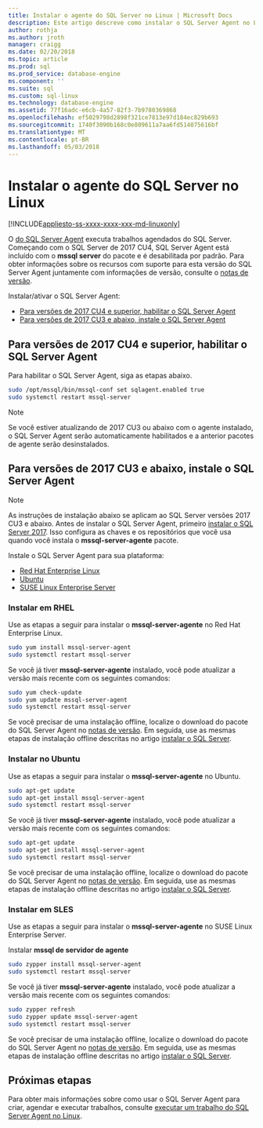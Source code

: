 ```yaml
---
title: Instalar o agente do SQL Server no Linux | Microsoft Docs
description: Este artigo descreve como instalar o SQL Server Agent no Linux.
author: rothja
ms.author: jroth
manager: craigg
ms.date: 02/20/2018
ms.topic: article
ms.prod: sql
ms.prod_service: database-engine
ms.component: ''
ms.suite: sql
ms.custom: sql-linux
ms.technology: database-engine
ms.assetid: 77f16adc-e6cb-4a57-82f3-7b9780369868
ms.openlocfilehash: ef5029798d2898f321ce7813e97d184ec829b693
ms.sourcegitcommit: 1740f3090b168c0e809611a7aa6fd514075616bf
ms.translationtype: MT
ms.contentlocale: pt-BR
ms.lasthandoff: 05/03/2018
---
```

# <a name="install-sql-server-agent-on-linux"></a>Instalar o agente do SQL Server no Linux

[!INCLUDE[appliesto-ss-xxxx-xxxx-xxx-md-linuxonly](../includes/appliesto-ss-xxxx-xxxx-xxx-md-linuxonly.md)]

 O [do SQL Server Agent](https://docs.microsoft.com/sql/ssms/agent/sql-server-agent) executa trabalhos agendados do SQL Server. Começando com o SQL Server de 2017 CU4, SQL Server Agent está incluído com o **mssql server** do pacote e é desabilitada por padrão. Para obter informações sobre os recursos com suporte para esta versão do SQL Server Agent juntamente com informações de versão, consulte o [notas de versão](sql-server-linux-release-notes.md).

 Instalar/ativar o SQL Server Agent:
- [Para versões de 2017 CU4 e superior, habilitar o SQL Server Agent](#EnableAgentAfterCU4)
- [Para versões de 2017 CU3 e abaixo, instale o SQL Server Agent](#InstallAgentBelowCU4)


## <a name="EnableAgentAfterCU4">Para versões de 2017 CU4 e superior, habilitar o SQL Server Agent</a>

 Para habilitar o SQL Server Agent, siga as etapas abaixo.

```bash
sudo /opt/mssql/bin/mssql-conf set sqlagent.enabled true 
sudo systemctl restart mssql-server
```

> [!NOTE]
> Se você estiver atualizando de 2017 CU3 ou abaixo com o agente instalado, o SQL Server Agent serão automaticamente habilitados e a anterior pacotes de agente serão desinstalados.  

## <a name="InstallAgentBelowCU4">Para versões de 2017 CU3 e abaixo, instale o SQL Server Agent</a>

> [!NOTE]
> As instruções de instalação abaixo se aplicam ao SQL Server versões 2017 CU3 e abaixo. Antes de instalar o SQL Server Agent, primeiro [instalar o SQL Server 2017](sql-server-linux-setup.md#platforms). Isso configura as chaves e os repositórios que você usa quando você instala o **mssql-server-agente** pacote.

Instale o SQL Server Agent para sua plataforma:
- [Red Hat Enterprise Linux](#RHEL)
- [Ubuntu](#ubuntu)
- [SUSE Linux Enterprise Server](#SLES)

### <a name="RHEL">Instalar em RHEL</a>

Use as etapas a seguir para instalar o **mssql-server-agente** no Red Hat Enterprise Linux. 

```bash
sudo yum install mssql-server-agent
sudo systemctl restart mssql-server
```

Se você já tiver **mssql-server-agente** instalado, você pode atualizar a versão mais recente com os seguintes comandos:

```bash
sudo yum check-update
sudo yum update mssql-server-agent
sudo systemctl restart mssql-server
```

Se você precisar de uma instalação offline, localize o download do pacote do SQL Server Agent no [notas de versão](sql-server-linux-release-notes.md). Em seguida, use as mesmas etapas de instalação offline descritas no artigo [instalar o SQL Server](sql-server-linux-setup.md#offline).

### <a name="ubuntu">Instalar no Ubuntu</a>

Use as etapas a seguir para instalar o **mssql-server-agente** no Ubuntu. 

```bash
sudo apt-get update 
sudo apt-get install mssql-server-agent
sudo systemctl restart mssql-server
```

Se você já tiver **mssql-server-agente** instalado, você pode atualizar a versão mais recente com os seguintes comandos:

```bash
sudo apt-get update 
sudo apt-get install mssql-server-agent
sudo systemctl restart mssql-server
```

Se você precisar de uma instalação offline, localize o download do pacote do SQL Server Agent no [notas de versão](sql-server-linux-release-notes.md). Em seguida, use as mesmas etapas de instalação offline descritas no artigo [instalar o SQL Server](sql-server-linux-setup.md#offline).

### <a name="SLES">Instalar em SLES</a>

Use as etapas a seguir para instalar o **mssql-server-agente** no SUSE Linux Enterprise Server. 

Instalar **mssql de servidor de agente** 

```bash
sudo zypper install mssql-server-agent
sudo systemctl restart mssql-server
```

Se você já tiver **mssql-server-agente** instalado, você pode atualizar a versão mais recente com os seguintes comandos:

```bash
sudo zypper refresh
sudo zypper update mssql-server-agent
sudo systemctl restart mssql-server
```

Se você precisar de uma instalação offline, localize o download do pacote do SQL Server Agent no [notas de versão](sql-server-linux-release-notes.md). Em seguida, use as mesmas etapas de instalação offline descritas no artigo [instalar o SQL Server](sql-server-linux-setup.md#offline).

## <a name="next-steps"></a>Próximas etapas
Para obter mais informações sobre como usar o SQL Server Agent para criar, agendar e executar trabalhos, consulte [executar um trabalho do SQL Server Agent no Linux](sql-server-linux-run-sql-server-agent-job.md).
